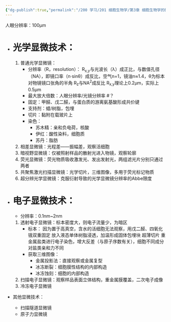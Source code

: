 ```yaml
---
{"dg-publish":true,"permalink":"/200 学习/201 细胞生物学/第3章 细胞生物学的研究方法/第1节 显微镜技术/显微镜技术/","title":"显微镜技术","created":"2022-12-02T13:49:49.000+08:00","updated":"2024-01-08T14:36:09.562+08:00"}
---
```



人眼分辨率：100µm

- # 光学显微技术：
	1. 普通光学显微镜：
		- 分辨率（R，resolution）：
			R<sub>x,y</sub>与光波长（λ）成正比，与数值孔径（NA），即镜口率（n·sinθ）成反比，空气n=1，镜油n≈1.4，θ为标本对物镜镜口张角的半角
			R<sub>z</sub>与NA<sup>2</sup>成反比
			R<sub>x,y</sub>理论上0.2µm，实际上0.5µm
		- 最大放大倍数：人眼分辨率/光镜分辨率 #？
		- 固定：甲醛、戊二醛，与蛋白质的游离氨基酸形成共价键
		- 支持剂：蜡/树脂，包埋
		- 切片：黏附在载玻片上
		- 染色：
			- 苏木精：亲和负电荷，核酸
			- 伊红：酸性染料，细胞质
			- 苏丹：脂肪
	2. 相差显微镜：光程差——振幅差，观察活细胞
	3. 暗视野显微镜：仅被照射样品的散射光进入物镜，观察轮廓
	4. 荧光显微镜：荧光物质吸收激发光、发出发射光，两组滤光片分别只通过两者
	5. 共聚焦激光扫描显微镜：光学切片，三维图像，多用于荧光标记物质
	6. 超分辨光学显微镜：克服衍射导致的光学显微镜分辨率的Abbe限度

- # 电子显微技术：
	- 分辨率：0.1nm~2nm
	1. 透射电子显微镜：标本密度大，则电子流量少，为暗区
		- 标本：
			因为置于高真空，含水的活细胞无法观察，用戊二醛、四氧化锇双重固定
			放入液态单体树脂浸透，加温形成固体包埋块
			超薄切片
			重金属盐类进行电子染色，增大反差（与原子序数有关），细胞不同成分对盐类亲和力不同
		- 获取三维图像：
			- 金属投影法：直接观察或金属复型
			- 冰冻断裂：细胞膜性结构的内部构造
			- 冰冻蚀刻：细胞的内部构造
	2. 扫描电子显微镜：观察样品表面立体结构，重金属膜覆盖，二次电子成像
	3. 冷冻电子显微镜

- 其他显微技术：
	- 扫描隧道显微镜
	- 原子力显微镜
